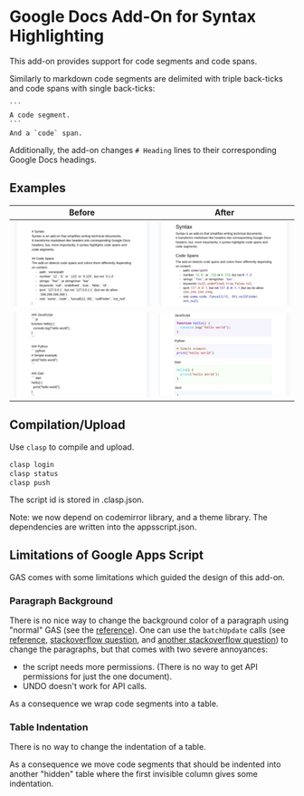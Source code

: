 # Google Docs Add-On for Syntax Highlighting
This add-on provides support for code segments and code spans.

Similarly to markdown code segments are delimited with triple back-ticks and code spans with single back-ticks:
~~~
```
A code segment.
```
And a `code` span.
~~~

Additionally, the add-on changes `# Heading` lines to their corresponding
Google Docs headings.

## Examples
Before | After
------ | -----
![Before 1](screens/syntax1.png) | ![After 1](screens/syntax2.png)
![Before 2](screens/syntax3.png) | ![After 2](screens/syntax4.png)

## Compilation/Upload
Use `clasp` to compile and upload.

```
clasp login
clasp status
clasp push
```

The script id is stored in .clasp.json.

Note: we now depend on codemirror library, and a theme library.
The dependencies are written into the appsscript.json.

## Limitations of Google Apps Script
GAS comes with some limitations which guided the design of this add-on.

### Paragraph Background
There is no nice way to change the background color of a paragraph using "normal"
GAS (see the [reference](https://developers.google.com/apps-script/reference/document/attribute)). One
can use the `batchUpdate` calls (see
[reference](https://developers.google.com/docs/api/reference/rest/v1/documents/batchUpdate),
[stackoverflow question](https://stackoverflow.com/a/60423698), and [another stackoverflow
question](https://stackoverflow.com/questions/60432342)) to change the paragraphs, but that comes
with two severe annoyances:
* the script needs more permissions. (There is no way to get API permissions
  for just the one document).
* UNDO doesn't work for API calls.

As a consequence we wrap code segments into a table.

### Table Indentation
There is no way to change the indentation of a table.

As a consequence we move code segments that should be indented into another
"hidden" table where the first invisible column gives some indentation.
